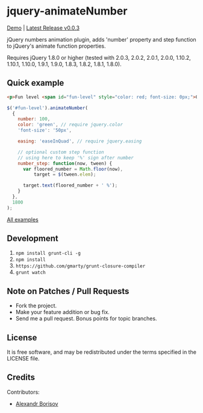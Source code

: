 jquery-animateNumber
====================

[Demo](http://aishek.github.io/jquery-animateNumber/) | [Latest Release v0.0.3](https://github.com/aishek/jquery-animateNumber/releases/tag/v0.0.3)

jQuery numbers animation plugin, adds 'number' property and step function to jQuery's animate function properties.

Requires jQuery 1.8.0 or higher (tested with 2.0.3, 2.0.2, 2.0.1, 2.0.0, 1.10.2, 1.10.1, 1.10.0, 1.9.1, 1.9.0, 1.8.3, 1.8.2, 1.8.1, 1.8.0).

## Quick example
```html
<p>Fun level <span id="fun-level" style="color: red; font-size: 0px;">0 %</span>.</p>
```

```js
$('#fun-level').animateNumber(
  {
    number: 100,
    color: 'green', // require jquery.color
    'font-size': '50px',

    easing: 'easeInQuad', // require jquery.easing

    // optional custom step function
    // using here to keep '%' sign after number
    number_step: function(now, tween) {
      var floored_number = Math.floor(now),
          target = $(tween.elem);

      target.text(floored_number + ' %');
    }
  },
  1800
);
```

[All examples](http://aishek.github.io/jquery-animateNumber/)

## Development

1. `npm install grunt-cli -g`
2. `npm install`
3. `https://github.com/gmarty/grunt-closure-compiler`
4. `grunt watch`

## Note on Patches / Pull Requests

* Fork the project.
* Make your feature addition or bug fix.
* Send me a pull request. Bonus points for topic branches.

## License

It is free software, and may be redistributed under the terms specified in the LICENSE file.

## Credits

Contributors:

* [Alexandr Borisov](https://github.com/aishek)
